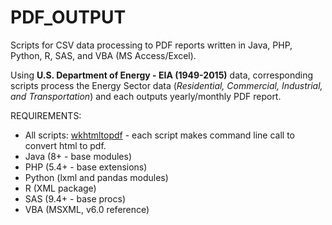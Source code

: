 # PDF_OUTPUT
Scripts for CSV data processing to PDF reports written in Java, PHP, Python, R, SAS, and VBA (MS Access/Excel).

Using **U.S. Department of Energy - EIA (1949-2015)** data, corresponding scripts process the Energy Sector data (*Residential, Commercial, Industrial, and Transportation*) and each outputs yearly/monthly PDF report.

REQUIREMENTS:
* All scripts: [wkhtmltopdf](http://wkhtmltopdf.org/) - each script makes command line call to convert html to pdf.
* Java (8+ - base modules)
* PHP (5.4+ - base extensions)
* Python (lxml and pandas modules)
* R (XML package)
* SAS (9.4+ - base procs)
* VBA (MSXML, v6.0 reference)
